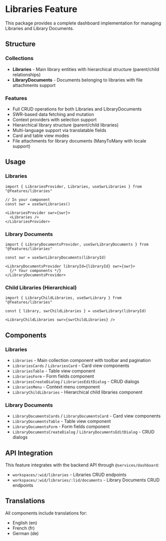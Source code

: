 # Libraries Feature

This package provides a complete dashboard implementation for managing Libraries and Library Documents.

## Structure

### Collections

- **Libraries** - Main library entities with hierarchical structure (parent/child relationships)
- **LibraryDocuments** - Documents belonging to libraries with file attachments support

### Features

- Full CRUD operations for both Libraries and LibraryDocuments
- SWR-based data fetching and mutation
- Context providers with selection support
- Hierarchical library structure (parent/child libraries)
- Multi-language support via translatable fields
- Card and table view modes
- File attachments for library documents (ManyToMany with locale support)

## Usage

### Libraries

```tsx
import { LibrariesProvider, Libraries, useSwrLibraries } from "@features/libraries"

// In your component
const swr = useSwrLibraries()

<LibrariesProvider swr={swr}>
  <Libraries />
</LibrariesProvider>
```

### Library Documents

```tsx
import { LibraryDocumentsProvider, useSwrLibraryDocuments } from "@features/libraries"

const swr = useSwrLibraryDocuments(libraryId)

<LibraryDocumentsProvider libraryId={libraryId} swr={swr}>
  {/* Your components */}
</LibraryDocumentsProvider>
```

### Child Libraries (Hierarchical)

```tsx
import { LibraryChildLibraries, useSwrLibrary } from "@features/libraries"

const { library, swrChildLibraries } = useSwrLibrary(libraryId)

<LibraryChildLibraries swr={swrChildLibraries} />
```

## Components

### Libraries
- `Libraries` - Main collection component with toolbar and pagination
- `LibrariesCards` / `LibrariesCard` - Card view components
- `LibrariesTable` - Table view component
- `LibrariesForm` - Form fields component
- `LibrariesCreateDialog` / `LibrariesEditDialog` - CRUD dialogs
- `LibrariesMenu` - Context menu component
- `LibraryChildLibraries` - Hierarchical child libraries component

### Library Documents
- `LibraryDocumentsCards` / `LibraryDocumentsCard` - Card view components
- `LibraryDocumentsTable` - Table view component
- `LibraryDocumentsForm` - Form fields component
- `LibraryDocumentsCreateDialog` / `LibraryDocumentsEditDialog` - CRUD dialogs

## API Integration

This feature integrates with the backend API through `@services/dashboard`:

- `workspaces/:wid/libraries` - Libraries CRUD endpoints
- `workspaces/:wid/libraries/:lid/documents` - Library Documents CRUD endpoints

## Translations

All components include translations for:
- English (en)
- French (fr)
- German (de)
